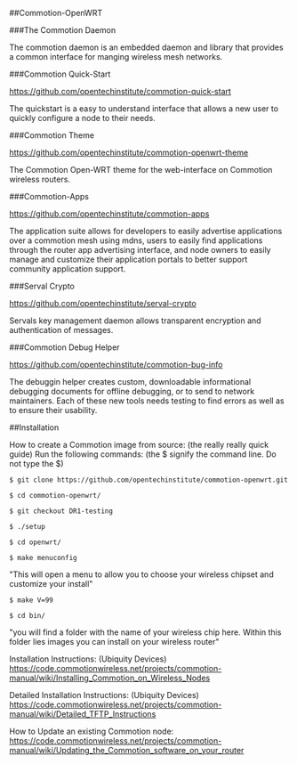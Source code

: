##Commotion-OpenWRT

###The Commotion Daemon

The commotion daemon is an embedded daemon and library that provides a common interface for manging wireless mesh networks. 

###Commotion Quick-Start

https://github.com/opentechinstitute/commotion-quick-start

The quickstart is a easy to understand interface that allows a new user to quickly configure a node to their needs. 

###Commotion Theme

https://github.com/opentechinstitute/commotion-openwrt-theme

The Commotion Open-WRT theme for the web-interface on Commotion wireless routers.

###Commotion-Apps

https://github.com/opentechinstitute/commotion-apps

The application suite allows for developers to easily advertise applications over a commotion mesh using mdns, users to easily find applications through the router app advertising interface, and node owners to easily manage and customize their application portals to better support community application support. 

###Serval Crypto

https://github.com/opentechinstitute/serval-crypto

Servals key management daemon allows transparent encryption and authentication of messages. 

###Commotion Debug Helper

https://github.com/opentechinstitute/commotion-bug-info

The debuggin helper creates custom, downloadable informational debugging documents for offline debugging, or to send to network maintainers. Each of these new tools needs testing to find errors as well as to ensure their usability.


##Installation
                                                         

How to create a Commotion image from source: (the really really quick guide)
Run the following commands: (the $ signify the command line. Do not type the $)

`$ git clone https://github.com/opentechinstitute/commotion-openwrt.git`

`$ cd commotion-openwrt/`

`$ git checkout DR1-testing`

`$ ./setup`

`$ cd openwrt/`

`$ make menuconfig`

"This will open a menu to allow you to choose your wireless chipset and customize your install"

`$ make V=99`

`$ cd bin/`

"you will find a folder with the name of your wireless chip here. Within this folder lies images you can install on your wireless router"

Installation Instructions: (Ubiquity Devices)
https://code.commotionwireless.net/projects/commotion-manual/wiki/Installing_Commotion_on_Wireless_Nodes

Detailed Installation Instructions: (Ubiquity Devices)
https://code.commotionwireless.net/projects/commotion-manual/wiki/Detailed_TFTP_Instructions

How to Update an existing Commotion node:
https://code.commotionwireless.net/projects/commotion-manual/wiki/Updating_the_Commotion_software_on_your_router
